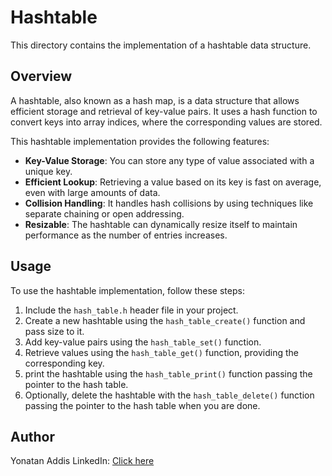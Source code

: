 # Hashtable

This directory contains the implementation of a hashtable data structure.

## Overview

A hashtable, also known as a hash map, is a data structure that allows efficient storage and retrieval of key-value pairs. It uses a hash function to convert keys into array indices, where the corresponding values are stored.

This hashtable implementation provides the following features:

- **Key-Value Storage**: You can store any type of value associated with a unique key.
- **Efficient Lookup**: Retrieving a value based on its key is fast on average, even with large amounts of data.
- **Collision Handling**: It handles hash collisions by using techniques like separate chaining or open addressing.
- **Resizable**: The hashtable can dynamically resize itself to maintain performance as the number of entries increases.

## Usage

To use the hashtable implementation, follow these steps:

1. Include the `hash_table.h` header file in your project.
2. Create a new hashtable using the `hash_table_create()` function and pass size to it.
3. Add key-value pairs using the `hash_table_set()` function.
4. Retrieve values using the `hash_table_get()` function, providing the corresponding key.
5. print the hashtable using the `hash_table_print()` function passing the pointer to the hash table.
6. Optionally, delete the hashtable with the `hash_table_delete()` function passing the pointer to the hash table when you are done.


## Author
Yonatan Addis
LinkedIn: [Click here](https://www.linkedin.com/in/yonatan-addis-15a86a213/)
